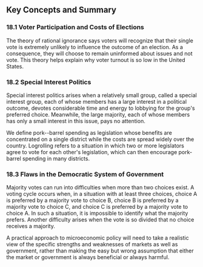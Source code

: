 ## Key Concepts and Summary

### 18.1 Voter Participation and Costs of Elections

The theory of rational ignorance says voters will recognize that their
single vote is extremely unlikely to influence the outcome of an
election. As a consequence, they will choose to remain uninformed about
issues and not vote. This theory helps explain why voter turnout is so
low in the United States.

### 18.2 Special Interest Politics

Special interest politics arises when a relatively small group, called a
special interest group, each of whose members has a large interest in a
political outcome, devotes considerable time and energy to lobbying for
the group's preferred choice. Meanwhile, the large majority, each of
whose members has only a small interest in this issue, pays no
attention.

We define pork\--barrel spending as legislation whose benefits are
concentrated on a single district while the costs are spread widely over
the country. Logrolling refers to a situation in which two or more
legislators agree to vote for each other's legislation, which can then
encourage pork-barrel spending in many districts.

### 18.3 Flaws in the Democratic System of Government

Majority votes can run into difficulties when more than two choices
exist. A voting cycle occurs when, in a situation with at least three
choices, choice A is preferred by a majority vote to choice B, choice B
is preferred by a majority vote to choice C, and choice C is preferred
by a majority vote to choice A. In such a situation, it is impossible to
identify what the majority prefers. Another difficulty arises when the
vote is so divided that no choice receives a majority.

A practical approach to microeconomic policy will need to take a
realistic view of the specific strengths and weaknesses of markets as
well as government, rather than making the easy but wrong assumption
that either the market or government is always beneficial or always
harmful.
